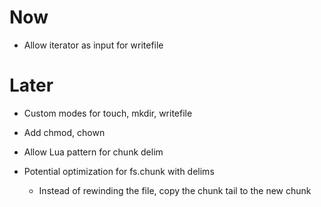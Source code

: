 # Now

- Allow iterator as input for writefile

# Later

- Custom modes for touch, mkdir, writefile
- Add chmod, chown

- Allow Lua pattern for chunk delim

- Potential optimization for fs.chunk with delims
    - Instead of rewinding the file, copy the chunk tail to the new chunk
